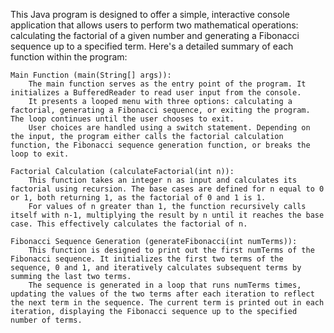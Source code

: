 This Java program is designed to offer a simple, interactive console application that allows users to perform two mathematical operations: calculating the factorial of a given number and generating a Fibonacci sequence up to a specified term. Here's a detailed summary of each function within the program:

    Main Function (main(String[] args)):
        The main function serves as the entry point of the program. It initializes a BufferedReader to read user input from the console.
        It presents a looped menu with three options: calculating a factorial, generating a Fibonacci sequence, or exiting the program. The loop continues until the user chooses to exit.
        User choices are handled using a switch statement. Depending on the input, the program either calls the factorial calculation function, the Fibonacci sequence generation function, or breaks the loop to exit.

    Factorial Calculation (calculateFactorial(int n)):
        This function takes an integer n as input and calculates its factorial using recursion. The base cases are defined for n equal to 0 or 1, both returning 1, as the factorial of 0 and 1 is 1.
        For values of n greater than 1, the function recursively calls itself with n-1, multiplying the result by n until it reaches the base case. This effectively calculates the factorial of n.

    Fibonacci Sequence Generation (generateFibonacci(int numTerms)):
        This function is designed to print out the first numTerms of the Fibonacci sequence. It initializes the first two terms of the sequence, 0 and 1, and iteratively calculates subsequent terms by summing the last two terms.
        The sequence is generated in a loop that runs numTerms times, updating the values of the two terms after each iteration to reflect the next term in the sequence. The current term is printed out in each iteration, displaying the Fibonacci sequence up to the specified number of terms.